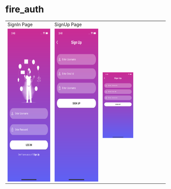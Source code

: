 # fire_auth
 
<table>
  <tr>
    <td> SignIn Page</td>
     <td> SignUp Page</td>

  </tr>
  <tr>
    <td><img src="images/si.png" width=270 height=480 ></td>
    <td><img src="images/su.png" width=270 height=480 ></td>
    <td><img src="images/su.png" width=50% height=50% ></td>

</td>
  </tr>
 </table>
